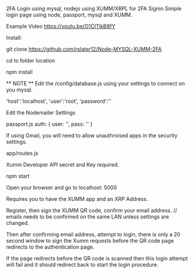 2FA Login using mysql, nodejs using XUMM/XRPL for 2FA Signin
Simple login page using node, passport, mysql and XUMM.

Example Video
https://youtu.be/O1CITlkB8fY

Install:

git clone https://github.com/rslater12/Node-MYSQL-XUMM-2FA

cd to folder location

npm install

** NOTE ** Edit the /config/database.js using your settings to connect on you mysql.

'host':'localhost', 'user':'root', 'password':''

Edit the Nodemailer Settings

passport.js auth: { user: '', pass: '' }

If using Gmail, you will need to allow unauthroised apps in the security settings.

app/routes.js

Xumm Developer API secret and Key required.

npm start

Open your browser and go to localhost: 5000

Requires you to have the XUMM app and an XRP Address.

Register, then sign the XUMM QR code, confirm your email address. // emails needs to be confirmed on the same LAN unless settings are changed.

Then after confirming email address, attempt to login, there is only a 20 second window to sign the Xumm requests before the QR code page redirects to the authentication page.

If the page redirects before the QR code is scanned then this login attempt will fail and it should redirect back to start the login procedure.
